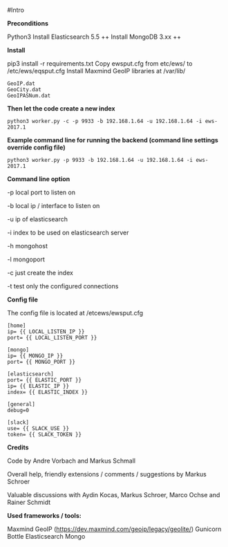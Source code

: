 #Intro




**Preconditions**

Python3
Install Elasticsearch 5.5 ++
Install MongoDB 3.xx ++

**Install**

pip3 install -r requirements.txt 
Copy ewsput.cfg from etc/ews/ to /etc/ews/eqsput.cfg
Install Maxmind GeoIP libraries at /var/lib/

    GeoIP.dat
    GeoCity.dat
    GeoIPASNum.dat
    
**Then let the code create a new index** 

    python3 worker.py -c -p 9933 -b 192.168.1.64 -u 192.168.1.64 -i ews-2017.1


**Example command line for running the backend (command line settings override config file)**

    python3 worker.py -p 9933 -b 192.168.1.64 -u 192.168.1.64 -i ews-2017.1


**Command line option**

-p local port to listen on

-b local ip / interface to listen on

-u ip of elasticsearch

-i index to be used on elasticsearch server

-h mongohost

-l mongoport

-c just create the index

-t test only the configured connections


**Config file**

The config file is located at /etcews/ewsput.cfg

    [home]
    ip= {{ LOCAL_LISTEN_IP }}
    port= {{ LOCAL_LISTEN_PORT }}
   
    [mongo]
    ip= {{ MONGO_IP }}
    port= {{ MONGO_PORT }}
    
    [elasticsearch]
    port= {{ ELASTIC_PORT }}
    ip= {{ ELASTIC_IP }}
    index= {{ ELASTIC_INDEX }}
    
    [general]
    debug=0
    
    [slack]
    use= {{ SLACK_USE }}
    token= {{ SLACK_TOKEN }}

**Credits**

Code by Andre Vorbach and Markus Schmall

Overall help, friendly extensions / comments / suggestions by Markus Schroer

Valuable discussions with Aydin Kocas, Markus Schroer, Marco Ochse and Rainer Schmidt

**Used frameworks / tools:**

Maxmind GeoIP (https://dev.maxmind.com/geoip/legacy/geolite/)
Gunicorn
Bottle
Elasticsearch
Mongo
